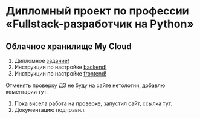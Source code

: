 # Дипломный проект по профессии «Fullstack-разработчик на Python»

## Облачное хранилище My Cloud


1. Дипломное [задание!](/_README.md)
2. Инструкции по настройке [backend!](/backend/README.md)
3. Инструкции по настройке [frontend!](/frontend/README.md)

Отменять проверку ДЗ не буду на сайте нетологии, добавлю коментарии тут.
1. Пока висела работа на проверке, запустил сайт, ссылка [тут](http://89.111.154.234).
2. Документацию подправил.